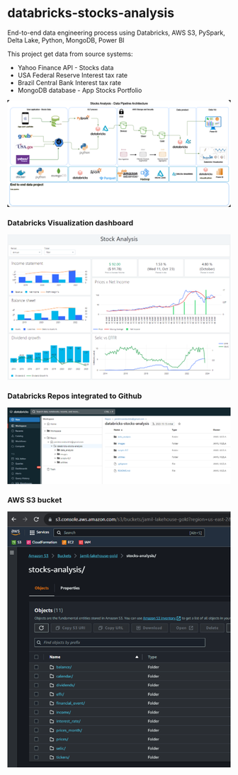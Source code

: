 # databricks-stocks-analysis

End-to-end data engineering process using Databricks, AWS S3, PySpark, Delta Lake, Python, MongoDB, Power BI

This project get data from source systems:
- Yahoo Finance API - Stocks data
- USA Federal Reserve Interest tax rate
- Brazil Central Bank Interest tax rate
- MongoDB database - App Stocks Portfolio

![Logo](https://github.com/jamilvilela/databricks-stocks-analysis/blob/2023-10-13-initial/images/Stocks-Analysis-Data-Architecture.png)


### Databricks Visualization dashboard

![Logo](https://github.com/jamilvilela/databricks-stocks-analysis/blob/2023-10-13-initial/images/stocks_dashboard.png)

### Databricks Repos integrated to Github

![Logo](https://github.com/jamilvilela/databricks-stocks-analysis/blob/2023-10-13-initial/images/stocks_repository.png)

### AWS S3 bucket

![Logo](https://github.com/jamilvilela/databricks-stocks-analysis/blob/master/images/stocks_s3_bucket.png)
